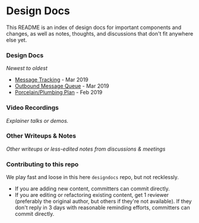 # Design Docs
This README is an index of design docs for important components and changes, as well as notes, thoughts, and discussions that don't fit anywhere else yet.

### Design Docs
_Newest to oldest_
* [Message Tracking]() - Mar 2019
* [Outbound Message Queue]() - Mar 2019
* [Porcelain/Plumbing Plan]() - Feb 2019
<!--
* [meta] [Design Docs: What are they and how we use them](https://github.com/filecoin-project/designdocs-internal/blob/master/designdocs.md) - Aug 2018
-->

### Video Recordings
_Explainer talks or demos._

### Other Writeups & Notes
_Other writeups or less-edited notes from discussions & meetings_

### Contributing to this repo
We play fast and loose in this here `designdocs` repo, but not recklessly.
- If you are adding new content, committers can commit directly.
- If you are editing or refactoring existing content, get 1 reviewer (preferably the original author, but others if they're not available). If they don't reply in 3 days with reasonable reminding efforts, committers can commit directly.
